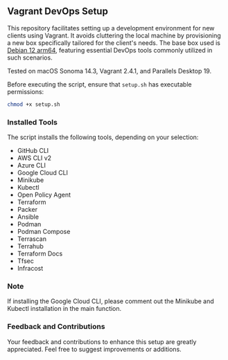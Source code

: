 ## Vagrant DevOps Setup

This repository facilitates setting up a development environment for new clients using Vagrant. It avoids cluttering the local machine by provisioning a new box specifically tailored for the client's needs. The base box used is [Debian 12 arm64](https://app.vagrantup.com/gutehall/boxes/debian-12), featuring essential DevOps tools commonly utilized in such scenarios.

Tested on macOS Sonoma 14.3, Vagrant 2.4.1, and Parallels Desktop 19.

Before executing the script, ensure that `setup.sh` has executable permissions:

```bash
chmod +x setup.sh
```

### Installed Tools
The script installs the following tools, depending on your selection:

* GitHub CLI
* AWS CLI v2
* Azure CLI
* Google Cloud CLI
* Minikube
* Kubectl
* Open Policy Agent
* Terraform
* Packer
* Ansible
* Podman
* Podman Compose
* Terrascan
* Terrahub
* Terraform Docs
* Tfsec
* Infracost

### Note
If installing the Google Cloud CLI, please comment out the Minikube and Kubectl installation in the main function.

### Feedback and Contributions
Your feedback and contributions to enhance this setup are greatly appreciated. Feel free to suggest improvements or additions.

